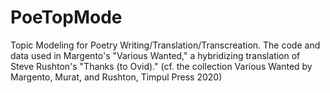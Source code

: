 # PoeTopMode
Topic Modeling for Poetry Writing/Translation/Transcreation. The code and data used in Margento's "Various Wanted," a hybridizing translation of Steve Rushton's "Thanks (to Ovid)." (cf. the collection Various Wanted by Margento, Murat, and Rushton, Timpul Press 2020)
